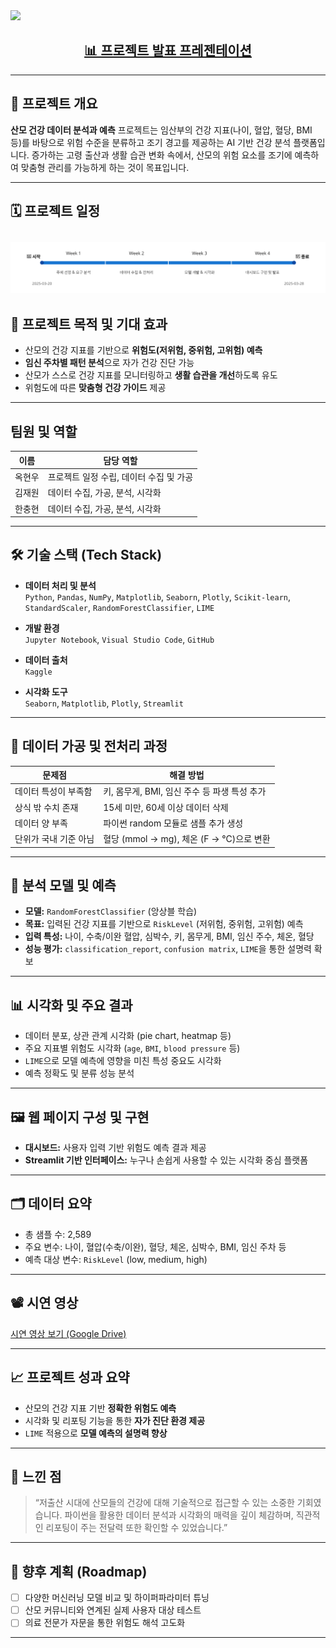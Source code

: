   <img src="https://capsule-render.vercel.app/api?type=waving&color=auto&height=300&section=header&text=산모%20건강%20데이터%20분석과%20예측&fontSize=45&animation=fadeIn&fontAlignY=38&desc=AI%20기반%20산모%20위험도%20예측%20시스템%20구축&descAlignY=70&descAlign=62"/>
</p>

<h2 align="center">
  <a href="https://docs.google.com/presentation/d/1CXdXO51N49Jm3MBly5phEeGhM8nwgiyJ/edit?usp=sharing&ouid=117478836458658184968&rtpof=true&sd=true">📊 프로젝트 발표 프레젠테이션</a>
</h2>


---

## 📌 프로젝트 개요

**산모 건강 데이터 분석과 예측** 프로젝트는 임산부의 건강 지표(나이, 혈압, 혈당, BMI 등)를 바탕으로 위험 수준을 분류하고 조기 경고를 제공하는 AI 기반 건강 분석 플랫폼입니다. 증가하는 고령 출산과 생활 습관 변화 속에서, 산모의 위험 요소를 조기에 예측하여 맞춤형 관리를 가능하게 하는 것이 목표입니다.

---

## 🗓️ 프로젝트 일정

![Timeline](asset/Timeline.svg)<p align='center'>
---
## 🎯 프로젝트 목적 및 기대 효과

- 산모의 건강 지표를 기반으로 **위험도(저위험, 중위험, 고위험) 예측**
- **임신 주차별 패턴 분석**으로 자가 건강 진단 가능
- 산모가 스스로 건강 지표를 모니터링하고 **생활 습관을 개선**하도록 유도
- 위험도에 따른 **맞춤형 건강 가이드** 제공

---

## 팀원 및 역할

| 이름       | 담당 역할 |
|------------|------------|
| 옥현우     | 프로젝트 일정 수립, 데이터 수집 및 가공 |
| 김재원     | 데이터 수집, 가공, 분석, 시각화 |
| 한충현     | 데이터 수집, 가공, 분석, 시각화 |

---

## 🛠️ 기술 스택 (Tech Stack)

- **데이터 처리 및 분석**  
  `Python`, `Pandas`, `NumPy`, `Matplotlib`, `Seaborn`, `Plotly`, `Scikit-learn`, `StandardScaler`, `RandomForestClassifier`, `LIME`

- **개발 환경**  
  `Jupyter Notebook`, `Visual Studio Code`, `GitHub`

- **데이터 출처**  
  `Kaggle`

- **시각화 도구**  
  `Seaborn`, `Matplotlib`, `Plotly`, `Streamlit`

---

## 📂 데이터 가공 및 전처리 과정

| 문제점 | 해결 방법 |
|--------|-----------|
| 데이터 특성이 부족함 | 키, 몸무게, BMI, 임신 주수 등 파생 특성 추가 |
| 상식 밖 수치 존재 | 15세 미만, 60세 이상 데이터 삭제 |
| 데이터 양 부족 | 파이썬 random 모듈로 샘플 추가 생성 |
| 단위가 국내 기준 아님 | 혈당 (mmol → mg), 체온 (F → °C)으로 변환 |

---

## 🧠 분석 모델 및 예측

- **모델:** `RandomForestClassifier` (앙상블 학습)
- **목표:** 입력된 건강 지표를 기반으로 `RiskLevel` (저위험, 중위험, 고위험) 예측
- **입력 특성:** 나이, 수축/이완 혈압, 심박수, 키, 몸무게, BMI, 임신 주수, 체온, 혈당
- **성능 평가:** `classification_report`, `confusion matrix`, `LIME`을 통한 설명력 확보

---

## 📊 시각화 및 주요 결과

- 데이터 분포, 상관 관계 시각화 (pie chart, heatmap 등)
- 주요 지표별 위험도 시각화 (`age`, `BMI`, `blood pressure` 등)
- `LIME`으로 모델 예측에 영향을 미친 특성 중요도 시각화
- 예측 정확도 및 분류 성능 분석

---

## 🖼️ 웹 페이지 구성 및 구현

- **대시보드:** 사용자 입력 기반 위험도 예측 결과 제공
- **Streamlit 기반 인터페이스:** 누구나 손쉽게 사용할 수 있는 시각화 중심 플랫폼

---

## 🗂️ 데이터 요약

- 총 샘플 수: 2,589
- 주요 변수: 나이, 혈압(수축/이완), 혈당, 체온, 심박수, BMI, 임신 주차 등
- 예측 대상 변수: `RiskLevel` (low, medium, high)

---

## 📽️ 시연 영상

[시연 영상 보기 (Google Drive)](https://drive.google.com/file/d/1AxbLzMSTKeDrFxk_ctRXTZLF1e6eg5V9/view?usp=drive_link)

---


## 📈 프로젝트 성과 요약

- 산모의 건강 지표 기반 **정확한 위험도 예측**
- 시각화 및 리포팅 기능을 통한 **자가 진단 환경 제공**
- `LIME` 적용으로 **모델 예측의 설명력 향상**

---

## 💬 느낀 점

> “저출산 시대에 산모들의 건강에 대해 기술적으로 접근할 수 있는 소중한 기회였습니다. 파이썬을 활용한 데이터 분석과 시각화의 매력을 깊이 체감하며, 직관적인 리포팅이 주는 전달력 또한 확인할 수 있었습니다.”

---

## 🧭 향후 계획 (Roadmap)

- [ ] 다양한 머신러닝 모델 비교 및 하이퍼파라미터 튜닝
- [ ] 산모 커뮤니티와 연계된 실제 사용자 대상 테스트
- [ ] 의료 전문가 자문을 통한 위험도 해석 고도화

---

